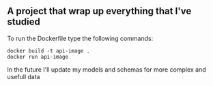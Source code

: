 ## A project that wrap up everything that I've studied
To run the Dockerfile type the following commands:
```
docker build -t api-image .
docker run api-image
```

In the future I'll update my models and schemas for more complex and usefull data
